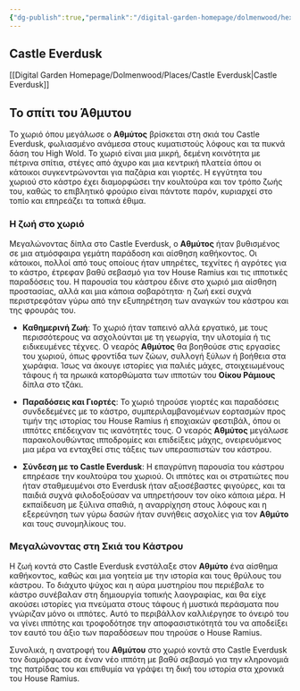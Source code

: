 ```yaml
---
{"dg-publish":true,"permalink":"/digital-garden-homepage/dolmenwood/hexes/0401/"}
---
```


## Castle Everdusk

[[Digital Garden Homepage/Dolmenwood/Places/Castle Everdusk\|Castle Everdusk]]

## Το σπίτι του Άθμυτου

Το χωριό όπου μεγάλωσε ο **Αθμύτος** βρίσκεται στη σκιά του Castle Everdusk, φωλιασμένο ανάμεσα στους κυματιστούς λόφους και τα πυκνά δάση του High Wold. Το χωριό είναι μια μικρή, δεμένη κοινότητα με πέτρινα σπίτια, στέγες από άχυρο και μια κεντρική πλατεία όπου οι κάτοικοι συγκεντρώνονται για παζάρια και γιορτές. Η εγγύτητα του χωριού στο κάστρο έχει διαμορφώσει την κουλτούρα και τον τρόπο ζωής του, καθώς το επιβλητικό φρούριο είναι πάντοτε παρόν, κυριαρχεί στο τοπίο και επηρεάζει τα τοπικά έθιμα.

### Η ζωή στο χωριό

Μεγαλώνοντας δίπλα στο Castle Everdusk, ο **Αθμύτος** ήταν βυθισμένος σε μια ατμόσφαιρα γεμάτη παράδοση και αίσθηση καθήκοντος. Οι κάτοικοι, πολλοί από τους οποίους ήταν υπηρέτες, τεχνίτες ή αγρότες για το κάστρο, έτρεφαν βαθύ σεβασμό για τον House Ramius και τις ιπποτικές παραδόσεις του. Η παρουσία του κάστρου έδινε στο χωριό μια αίσθηση προστασίας, αλλά και μια κάποια σοβαρότητα· η ζωή εκεί συχνά περιστρεφόταν γύρω από την εξυπηρέτηση των αναγκών του κάστρου και της φρουράς του.

- **Καθημερινή Ζωή**: Το χωριό ήταν ταπεινό αλλά εργατικό, με τους περισσότερους να ασχολούνται με τη γεωργία, την υλοτομία ή τις ειδικευμένες τέχνες. Ο νεαρός **Αθμύτος** θα βοηθούσε στις εργασίες του χωριού, όπως φροντίδα των ζώων, συλλογή ξύλων ή βοήθεια στα χωράφια. Ίσως να άκουγε ιστορίες για παλιές μάχες, στοιχειωμένους τάφους ή τα ηρωικά κατορθώματα των ιπποτών του **Οίκου Ράμιους** δίπλα στο τζάκι.

- **Παραδόσεις και Γιορτές**: Το χωριό τηρούσε γιορτές και παραδόσεις συνδεδεμένες με το κάστρο, συμπεριλαμβανομένων εορτασμών προς τιμήν της ιστορίας του House Ramius ή εποχιακών φεστιβάλ, όπου οι ιππότες επέδειχναν τις ικανότητές τους. Ο νεαρός **Αθμύτος** μεγάλωσε παρακολουθώντας ιπποδρομίες και επιδείξεις μάχης, ονειρευόμενος μια μέρα να ενταχθεί στις τάξεις των υπερασπιστών του κάστρου.

- **Σύνδεση με το Castle Everdusk**: Η επαγρύπνη παρουσία του κάστρου επηρέασε την κουλτούρα του χωριού. Οι ιππότες και οι στρατιώτες που ήταν σταθμευμένοι στο Everdusk ήταν αξιοσέβαστες φιγούρες, και τα παιδιά συχνά φιλοδοξούσαν να υπηρετήσουν τον οίκο κάποια μέρα. Η εκπαίδευση με ξύλινα σπαθιά, η αναρρίχηση στους λόφους και η εξερεύνηση των γύρω δασών ήταν συνήθεις ασχολίες για τον **Αθμύτο** και τους συνομηλίκους του.

### Μεγαλώνοντας στη Σκιά του Κάστρου

Η ζωή κοντά στο Castle Everdusk ενστάλαξε στον **Αθμύτο** ένα αίσθημα καθήκοντος, καθώς και μια γοητεία με την ιστορία και τους θρύλους του κάστρου. Το διάχυτο ψύχος και η αύρα μυστηρίου που περιέβαλε το κάστρο συνέβαλαν στη δημιουργία τοπικής λαογραφίας, και θα είχε ακούσει ιστορίες για πνεύματα στους τάφους ή μυστικά περάσματα που γνώριζαν μόνο οι ιππότες. Αυτό το περιβάλλον καλλιέργησε το όνειρό του να γίνει ιππότης και τροφοδότησε την αποφασιστικότητά του να αποδείξει τον εαυτό του άξιο των παραδόσεων που τηρούσε ο House Ramius.

Συνολικά, η ανατροφή του **Αθμύτου** στο χωριό κοντά στο Castle Everdusk τον διαμόρφωσε σε έναν νέο ιππότη με βαθύ σεβασμό για την κληρονομιά της πατρίδας του και επιθυμία να γράψει τη δική του ιστορία στα χρονικά του House Ramius.